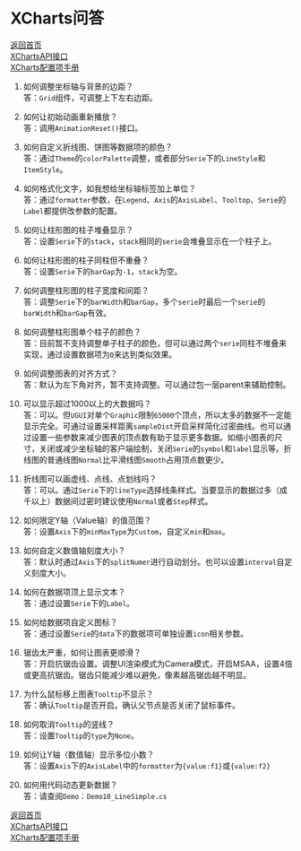 # XCharts问答

[返回首页](https://github.com/monitor1394/unity-ugui-XCharts)  
[XChartsAPI接口](XChartsAPI.md)  
[XCharts配置项手册](XCharts配置项手册.md)

1. 如何调整坐标轴与背景的边距？  
   答：`Grid`组件，可调整上下左右边距。

2. 如何让初始动画重新播放？  
   答：调用`AnimationReset()`接口。

3. 如何自定义折线图、饼图等数据项的颜色？  
   答：通过`Theme`的`colorPalette`调整，或者部分`Serie`下的`LineStyle`和`ItemStyle`。

4. 如何格式化文字，如我想给坐标轴标签加上单位？  
   答：通过`formatter`参数，在`Legend`、`Axis`的`AxisLabel`、`Tooltop`、`Serie`的`Label`都提供改参数的配置。

5. 如何让柱形图的柱子堆叠显示？  
   答：设置`Serie`下的`stack`，`stack`相同的`serie`会堆叠显示在一个柱子上。

6. 如何让柱形图的柱子同柱但不重叠？  
   答：设置`Serie`下的`barGap`为`-1`，`stack`为空。

7. 如何调整柱形图的柱子宽度和间距？  
   答：调整`Serie`下的`barWidth`和`barGap`，多个`serie`时最后一个`serie`的`barWidth`和`barGap`有效。

8. 如何调整柱形图单个柱子的颜色？  
   答：目前暂不支持调整单子柱子的颜色，但可以通过两个`serie`同柱不堆叠来实现，通过设置数据项为`0`来达到类似效果。

9. 如何调整图表的对齐方式？  
   答：默认为左下角对齐，暂不支持调整。可以通过包一层parent来辅助控制。

10. 可以显示超过1000以上的大数据吗？  
   答：可以。但`UGUI`对单个`Graphic`限制`65000`个顶点，所以太多的数据不一定能显示完全。可通过设置采样距离`sampleDist`开启采样简化过密曲线。也可以通过设置一些参数来减少图表的顶点数有助于显示更多数据。如缩小图表的尺寸，关闭或减少坐标轴的客户端绘制，关闭`Serie`的`symbol`和`label`显示等。折线图的普通线图`Normal`比平滑线图`Smooth`占用顶点数更少。

11. 折线图可以画虚线、点线、点划线吗？  
   答：可以。通过`Serie`下的`lineType`选择线条样式。当要显示的数据过多（成千以上）数据间过密时建议使用`Normal`或者`Step`样式。

12. 如何限定Y轴（Value轴）的值范围？  
   答：设置`Axis`下的`minMaxType`为`Custom`，自定义`min`和`max`。

13. 如何自定义数值轴刻度大小？  
   答：默认时通过`Axis`下的`splitNumer`进行自动划分。也可以设置`interval`自定义刻度大小。

14. 如何在数据项顶上显示文本？  
   答：通过设置`Serie`下的`Label`。

15. 如何给数据项自定义图标？  
   答：通过设置`Serie`的`data`下的数据项可单独设置`icon`相关参数。

16. 锯齿太严重，如何让图表更顺滑？  
   答：开启抗锯齿设置。调整UI渲染模式为Camera模式，开启MSAA，设置4倍或更高抗锯齿。锯齿只能减少难以避免，像素越高锯齿越不明显。

17. 为什么鼠标移上图表`Tooltip`不显示？  
   答：确认`Tooltip`是否开启。确认父节点是否关闭了鼠标事件。

18. 如何取消`Tooltip`的竖线？  
   答：设置`Tooltip`的`type`为`None`。

19. 如何让Y轴（数值轴）显示多位小数？  
   答：设置`Axis`下的`AxisLabel`中的`formatter`为`{value:f1}`或`{value:f2}`

20. 如何用代码动态更新数据？  
   答：请查阅`Demo`：`Demo10_LineSimple.cs`  

[返回首页](https://github.com/monitor1394/unity-ugui-XCharts)  
[XChartsAPI接口](XChartsAPI.md)  
[XCharts配置项手册](XCharts配置项手册.md)
